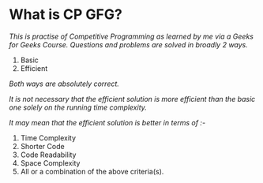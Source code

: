 # What is CP GFG?

_This is practise of Competitive Programming as learned by me via a Geeks for Geeks Course. Questions and problems are solved in broadly 2 ways._

1. Basic
2. Efficient

_Both ways are absolutely correct._

_It is not necessary that the efficient solution is more efficient than the basic one solely on the running time complexity._

_It may mean that the efficient solution is better in terms of :-_

1. Time Complexity
2. Shorter Code
3. Code Readability
4. Space Complexity
5. All or a combination of the above criteria(s).
